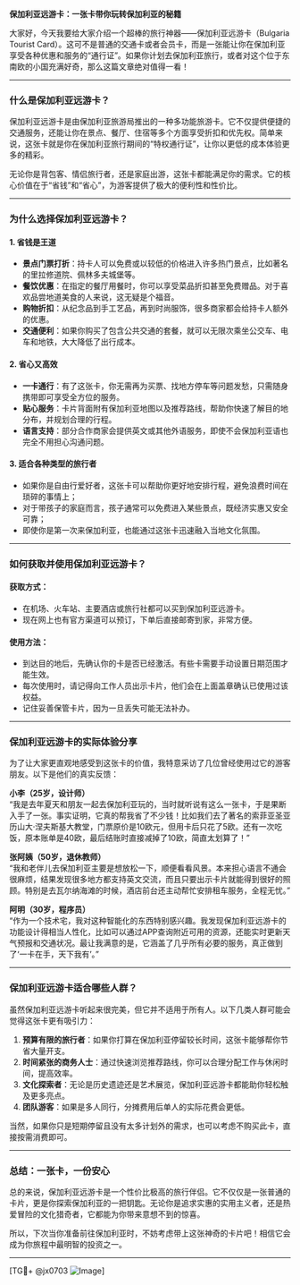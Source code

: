 **保加利亚远游卡：一张卡带你玩转保加利亚的秘籍**

大家好，今天我要给大家介绍一个超棒的旅行神器——保加利亚远游卡（Bulgaria Tourist Card）。这可不是普通的交通卡或者会员卡，而是一张能让你在保加利亚享受各种优惠和服务的“通行证”。如果你计划去保加利亚旅行，或者对这个位于东南欧的小国充满好奇，那么这篇文章绝对值得一看！

---

### **什么是保加利亚远游卡？**

保加利亚远游卡是由保加利亚旅游局推出的一种多功能旅游卡。它不仅提供便捷的交通服务，还能让你在景点、餐厅、住宿等多个方面享受折扣和优先权。简单来说，这张卡就是你在保加利亚旅行期间的“特权通行证”，让你以更低的成本体验更多的精彩。

无论你是背包客、情侣旅行者，还是家庭出游，这张卡都能满足你的需求。它的核心价值在于“省钱”和“省心”，为游客提供了极大的便利性和性价比。

---

### **为什么选择保加利亚远游卡？**

#### 1. **省钱是王道**
   - **景点门票打折**：持卡人可以免费或以较低的价格进入许多热门景点，比如著名的里拉修道院、佩林多夫城堡等。
   - **餐饮优惠**：在指定的餐厅用餐时，你可以享受菜品折扣甚至免费赠品。对于喜欢品尝地道美食的人来说，这无疑是个福音。
   - **购物折扣**：从纪念品到手工艺品，再到时尚服饰，很多商家都会给持卡人额外的优惠。
   - **交通便利**：如果你购买了包含公共交通的套餐，就可以无限次乘坐公交车、电车和地铁，大大降低了出行成本。

#### 2. **省心又高效**
   - **一卡通行**：有了这张卡，你无需再为买票、找地方停车等问题发愁，只需随身携带即可享受全方位的服务。
   - **贴心服务**：卡片背面附有保加利亚地图以及推荐路线，帮助你快速了解目的地分布，并规划合理的行程。
   - **语言支持**：部分合作商家会提供英文或其他外语服务，即使不会保加利亚语也完全不用担心沟通问题。

#### 3. **适合各种类型的旅行者**
   - 如果你是自由行爱好者，这张卡可以帮助你更好地安排行程，避免浪费时间在琐碎的事情上；
   - 对于带孩子的家庭而言，孩子通常可以免费进入某些景点，既经济实惠又安全可靠；
   - 即使你是第一次来保加利亚，也能通过这张卡迅速融入当地文化氛围。

---

### **如何获取并使用保加利亚远游卡？**

#### 获取方式：
   - 在机场、火车站、主要酒店或旅行社都可以买到保加利亚远游卡。
   - 现在网上也有官方渠道可以预订，下单后直接邮寄到家，非常方便。

#### 使用方法：
   - 到达目的地后，先确认你的卡是否已经激活。有些卡需要手动设置日期范围才能生效。
   - 每次使用时，请记得向工作人员出示卡片，他们会在上面盖章确认已使用过该权益。
   - 记住妥善保管卡片，因为一旦丢失可能无法补办。

---

### **保加利亚远游卡的实际体验分享**

为了让大家更直观地感受到这张卡的价值，我特意采访了几位曾经使用过它的游客朋友。以下是他们的真实反馈：

**小李（25岁，设计师）**  
“我是去年夏天和朋友一起去保加利亚玩的，当时就听说有这么一张卡，于是果断入手了一张。事实证明，它真的帮我省了不少钱！比如我们去了著名的索菲亚圣亚历山大·涅夫斯基大教堂，门票原价是10欧元，但用卡后只花了5欧。还有一次吃饭，原本账单是40欧，最后结账时直接减掉了10欧，简直太划算了！”

**张阿姨（50岁，退休教师）**  
“我和老伴儿去保加利亚主要是想放松一下，顺便看看风景。本来担心语言不通会很麻烦，结果发现很多地方都支持英文交流，而且只要出示卡片就能得到很好的照顾。特别是去瓦尔纳海滩的时候，酒店前台还主动帮忙安排租车服务，全程无忧。”

**阿明（30岁，程序员）**  
“作为一个技术宅，我对这种智能化的东西特别感兴趣。我发现保加利亚远游卡的功能设计得相当人性化，比如可以通过APP查询附近可用的资源，还能实时更新天气预报和交通状况。最让我满意的是，它涵盖了几乎所有必要的服务，真正做到了‘一卡在手，天下我有’。”

---

### **保加利亚远游卡适合哪些人群？**

虽然保加利亚远游卡听起来很完美，但它并不适用于所有人。以下几类人群可能会觉得这张卡更有吸引力：

1. **预算有限的旅行者**：如果你打算在保加利亚停留较长时间，这张卡能够帮你节省大量开支。
2. **时间紧张的商务人士**：通过快速浏览推荐路线，你可以合理分配工作与休闲时间，提高效率。
3. **文化探索者**：无论是历史遗迹还是艺术展览，保加利亚远游卡都能助你轻松触及更多亮点。
4. **团队游客**：如果是多人同行，分摊费用后单人的实际花费会更低。

当然，如果你只是短期停留且没有太多计划外的需求，也可以考虑不购买此卡，直接按需消费即可。

---

### **总结：一张卡，一份安心**

总的来说，保加利亚远游卡是一个性价比极高的旅行伴侣。它不仅仅是一张普通的卡片，更是你探索保加利亚的一把钥匙。无论你是追求实惠的实用主义者，还是热爱冒险的文化猎奇者，它都能为你带来意想不到的惊喜。

所以，下次当你准备前往保加利亚时，不妨考虑带上这张神奇的卡片吧！相信它会成为你旅程中最明智的投资之一。

---

[TG💪+ @jx0703 ![Image](https://github.com/user-attachments/assets/dbca1d08-cadb-493c-b0ec-ad6f7a83f270)]